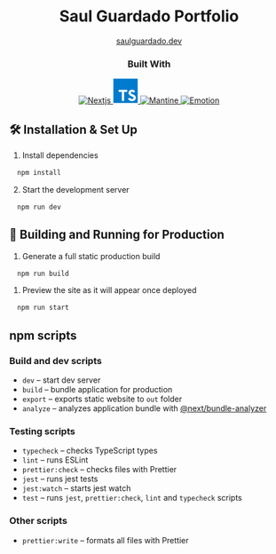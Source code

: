<h1 align="center">
  Saul Guardado Portfolio
</h1>
<p align="center">
  <a href="https://saulguardado.dev" target="_blank">saulguardado.dev</a>
</p>
<h3 align="center">Built With</h3>
<p align="center"> 
   <a href="https://nextjs.org/" target="_blank" rel="noreferrer"> 
      <img src="https://cdn.cosmicjs.com/0e5d42c0-dfad-11e9-8580-4df517ea2cd1-nextjs.jpg" alt="Nextjs" width="45" height="45"/> 
   </a> 
   <a href="https://www.typescriptlang.org/" target="_blank" rel="noreferrer"> 
      <img src="https://raw.githubusercontent.com/devicons/devicon/master/icons/typescript/typescript-original.svg" alt="TypeScript" width="45" height="45"/> 
   </a> 
   <a href="https://www.mantine.dev/" target="_blank" rel="noreferrer">
      <img src="https://avatars.githubusercontent.com/u/79146003?s=280&v=4" alt="Mantine" width="45" height="45"/>
   </a>
 <a href="https://emotion.sh" target="_blank" rel="noreferrer">
      <img src="https://emotion.sh/logo-48x48.png" alt="Emotion" width="45" height="45"/>
   </a>
</p>


## 🛠 Installation & Set Up

1. Install dependencies

```sh
  npm install
```

2. Start the development server

```sh
  npm run dev
```

## 🚀 Building and Running for Production

1. Generate a full static production build

```sh
  npm run build
```

1. Preview the site as it will appear once deployed

```sh
  npm run start
```

## npm scripts

### Build and dev scripts

- `dev` – start dev server
- `build` – bundle application for production
- `export` – exports static website to `out` folder
- `analyze` – analyzes application bundle with [@next/bundle-analyzer](https://www.npmjs.com/package/@next/bundle-analyzer)

### Testing scripts

- `typecheck` – checks TypeScript types
- `lint` – runs ESLint
- `prettier:check` – checks files with Prettier
- `jest` – runs jest tests
- `jest:watch` – starts jest watch
- `test` – runs `jest`, `prettier:check`, `lint` and `typecheck` scripts

### Other scripts

- `prettier:write` – formats all files with Prettier
